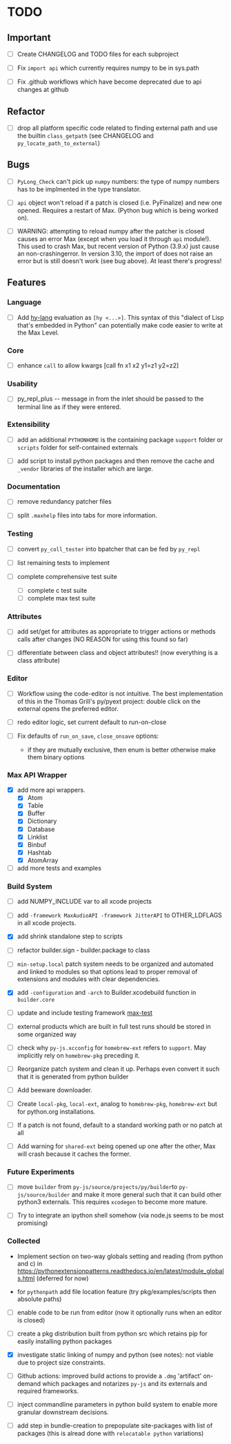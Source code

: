 # TODO

## Important

- [ ] Create CHANGELOG and TODO files for each subproject

- [ ] Fix `import api` which currently requires numpy to be in sys.path

- [ ] Fix .github workflows which have become deprecated due to api changes at github

## Refactor

- [ ] drop all platform specific code related to finding external path and use the builtin `class_getpath` (see CHANGELOG and `py_locate_path_to_external`)

## Bugs

- [ ] `PyLong_Check` can't pick up `numpy` numbers: the type of numpy numbers has to be implmented in the type translator.

- [ ] `api` object won't reload if a patch is closed (i.e. PyFinalize) and new one opened. Requires a restart of Max. (Python bug which is being worked on).

- [ ] WARNING: attempting to reload numpy after the patcher is closed causes an error Max (except when you load it through `api` module!). This used to crash Max, but recent version of Python (3.9.x) just cause an non-crashingerror. In version 3.10, the import of does not raise an error but is still doesn't work (see bug above). At least there's progress!

## Features

### Language

- [ ] Add [hy-lang](https://github.com/hylang/hy) evaluation as `[hy <...>]`. This syntax of this "dialect of Lisp that's embedded in Python" can potentially make code easier to write at the Max Level.

### Core

- [ ] enhance `call` to allow kwargs [call fn x1 x2 y1=z1 y2=z2]

### Usability

- [ ] py_repl_plus -- message in from the inlet should be passed to the terminal line as if they were entered.

### Extensibility

- [ ] add an additional `PYTHONHOME` is the containing package `support` folder or `scripts` folder for self-contained externals

- [ ] add script to install python packages and then remove the cache and `_vendor` libraries of the installer which are large.

### Documentation

- [ ] remove redundancy patcher files

- [ ] split `.maxhelp` files into tabs for more information.

### Testing

- [ ] convert `py_coll_tester` into bpatcher that can be fed by `py_repl`

- [ ] list remaining tests to implement

- [ ] complete comprehensive test suite
  - [ ] complete c test suite
  - [ ] complete max test suite

### Attributes

- [ ] add set/get for attributes as appropriate to trigger actions or methods calls
      after changes (NO REASON for using this found so far)

- [ ] differentiate between class and object attributes!! (now everything is a class attribute)

### Editor

- [ ] Workflow using the code-editor is not intuitive. The best implementation of this in the Thomas Grill's py/pyext project: double click on the external opens the preferred editor.

- [ ] redo editor logic, set current default to run-on-close

- [ ] Fix defaults of `run_on_save`, `close_onsave` options:
  - if they are mutually exclusive, then enum is better otherwise make them binary options

### Max API Wrapper

- [x] add more api wrappers.
  - [x] Atom
  - [x] Table
  - [x] Buffer
  - [x] Dictionary
  - [x] Database
  - [x] Linklist
  - [x] Binbuf
  - [x] Hashtab
  - [x] AtomArray

- [ ] add more tests and examples

### Build System

- [ ] add NUMPY_INCLUDE var to all xcode projects

- [ ] add `-framework MaxAudioAPI -framework JitterAPI` to OTHER_LDFLAGS in all xcode projects.

- [x] add shrink standalone step to scripts

- [ ] refactor builder.sign - builder.package to class

- [ ] `min-setup.local` patch system needs to be organized and automated and linked to modules so that options lead to proper removal of extensions and modules with clear dependencies.

- [x] add `-configuration` and `-arch` to Builder.xcodebuild function in `builder.core`

- [ ] update and include testing framework [max-test](https://github.com/Cycling74/max-test)

- [ ] external products which are built in full test runs should be stored in some organized way

- [ ] check why `py-js.xcconfig` for `homebrew-ext` refers to `support`. May implicitly rely on `homebrew-pkg` preceding it.

- [ ] Reorganize patch system and clean it up. Perhaps even convert it such that it is generated from python builder

- [ ] Add beeware downloader.

- [ ] Create `local-pkg`, `local-ext`, analog to `homebrew-pkg`, `homebrew-ext` but for python.org installations.

- [ ] If a patch is not found, default to a standard working path or no patch at all

- [ ] Add warning for `shared-ext` being opened up one after the other, Max will crash because it caches the former.

### Future Experiments

- [ ] move `builder` from `py-js/source/projects/py/builder`to `py-js/source/builder` and make it more general such that it can build other python3 externals. This requires `xcodegen` to become more mature.

- [ ] Try to integrate an ipython shell somehow (via node.js seems to be most promising)

### Collected

- Implement section on two-way globals setting and reading (from python and c) in <https://pythonextensionpatterns.readthedocs.io/en/latest/module_globals.html> (deferred for now)

- for `pythonpath` add file location feature (try pkg/examples/scripts then absolute paths)

- [ ] enable code to be run from editor (now it optionally runs when an editor is closed)

- [ ] create a pkg distribution built from python src which retains pip for easily installing python packages

- [x] investigate static linking of numpy and python (see notes): not viable due to project size constraints.

- [ ] Github actions: improved build actions to provide a `.dmg` 'artifact' on-demand which packages and notarizes `py-js` and its externals and required frameworks.

- [ ] inject commandline parameters in python build system to enable more granular downstream decisions.

- [ ] add step in bundle-creation to prepopulate site-packages with list of packages (this is alread done with `relocatable python` variations)
